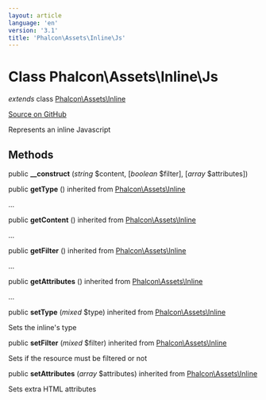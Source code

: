 ```yaml
---
layout: article
language: 'en'
version: '3.1'
title: 'Phalcon\Assets\Inline\Js'
---
```

# Class **Phalcon\Assets\Inline\Js**

*extends* class [Phalcon\Assets\Inline](/3.1/en/api/Phalcon_Assets_Inline)

<a href="https://github.com/phalcon/cphalcon/tree/v3.1.0/phalcon/assets/inline/js.zep" class="btn btn-default btn-sm">Source on GitHub</a>

Represents an inline Javascript


## Methods
public  **__construct** (*string* $content, [*boolean* $filter], [*array* $attributes])





public  **getType** () inherited from [Phalcon\Assets\Inline](/3.1/en/api/Phalcon_Assets_Inline)

...


public  **getContent** () inherited from [Phalcon\Assets\Inline](/3.1/en/api/Phalcon_Assets_Inline)

...


public  **getFilter** () inherited from [Phalcon\Assets\Inline](/3.1/en/api/Phalcon_Assets_Inline)

...


public  **getAttributes** () inherited from [Phalcon\Assets\Inline](/3.1/en/api/Phalcon_Assets_Inline)

...


public  **setType** (*mixed* $type) inherited from [Phalcon\Assets\Inline](/3.1/en/api/Phalcon_Assets_Inline)

Sets the inline's type



public  **setFilter** (*mixed* $filter) inherited from [Phalcon\Assets\Inline](/3.1/en/api/Phalcon_Assets_Inline)

Sets if the resource must be filtered or not



public  **setAttributes** (*array* $attributes) inherited from [Phalcon\Assets\Inline](/3.1/en/api/Phalcon_Assets_Inline)

Sets extra HTML attributes



